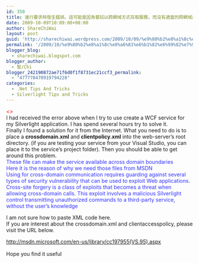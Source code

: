 ```yaml
---
id: 350
title: 進行要求時發生錯誤。這可能是因為嘗試以跨網域方式存取服務，而沒有適當的跨網域原則所造成，或是由不適用於 SOAP 服務的原則所造成。您可能需要聯絡服務的擁有者，以發佈跨網域原則檔案，並確定它允許傳送 SOAP 相關的 HTTP 標頭
date: 2009-10-09T10:09:00+08:00
author: ShareChiWai
layout: post
guid: 'http://sharechiwai.wordpress.com/2009/10/09/%e9%80%b2%e8%a1%8c%e8%a6%81%e6%b1%82%e6%99%82%e7%99%bc%e7%94%9f%e9%8c%af%e8%aa%a4%e3%80%82%e9%80%99%e5%8f%af%e8%83%bd%e6%98%af%e5%9b%a0%e7%82%ba%e5%98%97%e8%a9%a6%e4%bb%a5%e8%b7%a8%e7%b6%b2%e5%9f%9f'
permalink: '/2009/10/%e9%80%b2%e8%a1%8c%e8%a6%81%e6%b1%82%e6%99%82%e7%99%bc%e7%94%9f%e9%8c%af%e8%aa%a4%e3%80%82%e9%80%99%e5%8f%af%e8%83%bd%e6%98%af%e5%9b%a0%e7%82%ba%e5%98%97%e8%a9%a6%e4%bb%a5%e8%b7%a8%e7%b6%b2%e5%9f%9f/'
blogger_blog:
  - sharechiwai.blogspot.com
blogger_author:
  - 智/Chi
blogger_242190872ae71f6d0f1f8731ec21ccf3_permalink:
  - "477770470919794228"
categories:
  - .Net Tips And Tricks
  - Silverlight Tips and Tricks
---
```

<div style="margin:0;">
  <span style="color:red;font-style:italic;"><></span>
</div>

<div style="margin:0;">
</div>

<div style="margin:0;">
  I had received the error above when I try to use create a WCF service for my Silverlight application. I has spend several hours try to solve it.
</div>

<div style="margin:0;">
</div>

<div style="margin:0;">
  Finally I found a solution for it from the Internet. What you need to do is to place a <span style="font-weight:bold;">crossdomain.xml</span> and<span style="font-weight:bold;"> clientpolicy.xml</span> into the web-server’s root directory. (if you are testing your service from your Visual Studio, you can place it to the service’s project folder). Then you should be able to get around this problem.
</div>

<div style="margin:0;">
</div>

<div style="margin:0;">
  <span style="color:#3333ff;">These file can make the service available across domain boundaries</span>
</div>

<div style="margin:0;">
  <span style="color:#3333ff;">Here it is the reason of why we need those files from MSDN</span>
</div>

<div style="margin:0;">
  <span style="color:#3333ff;">Using for cross-domain communication requires guarding against several types of security vulnerability that can be used to exploit Web applications. Cross-site forgery is a class of exploits that becomes a threat when allowing cross-domain calls. This exploit involves a malicious Silverlight control transmitting unauthorized commands to a third-party service, without the user&#8217;s knowledge</span>
</div>

I am not sure how to paste XML code here.  
If you are interest about the crossdomain.xml and clientaccesspolicy, please visit the URL below.

<div style="margin:0;">
</div>

<div style="margin:0;">
  <a href="http://msdn.microsoft.com/en-us/library/cc197955%28VS.95%29.aspx">http://msdn.microsoft.com/en-us/library/cc197955(VS.95).aspx</a>
</div>

<div style="margin:0;">
  <span style="font-family:monospace;"><br /></span>Hope you find it useful
</div>
